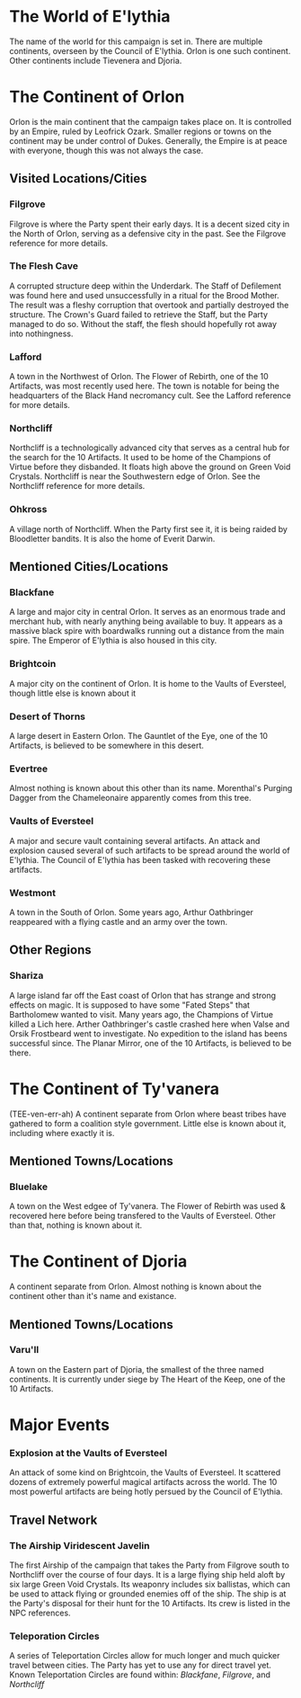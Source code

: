 # The World of E'lythia

The name of the world for this campaign is set in. There are multiple continents, overseen by the Council of E'lythia. Orlon is one such continent. Other continents include Tievenera and Djoria.

# The Continent of Orlon

Orlon is the main continent that the campaign takes place on. It is controlled by an Empire, ruled by Leofrick Ozark. Smaller regions or towns on the continent may be under control of Dukes. Generally, the Empire is at peace with everyone, though this was not always the case.

## Visited Locations/Cities

### Filgrove 

Filgrove is where the Party spent their early days. It is a decent sized city in the North of Orlon, serving as a defensive city in the past. See the Filgrove reference for more details.

### The Flesh Cave 

A corrupted structure deep within the Underdark. The Staff of Defilement was found here and used unsuccessfully in a ritual for the Brood Mother. The result was a fleshy corruption that overtook and partially destroyed the structure. The Crown's Guard failed to retrieve the Staff, but the Party managed to do so. Without the staff, the flesh should hopefully rot away into nothingness.

### Lafford 

A town in the Northwest of Orlon. The Flower of Rebirth, one of the 10 Artifacts, was most recently used here. The town is notable for being the headquarters of the Black Hand necromancy cult. See the Lafford reference for more details.

### Northcliff 

Northcliff is a technologically advanced city that serves as a central hub for the search for the 10 Artifacts. It used to be home of the Champions of Virtue before they disbanded. It floats high above the ground on Green Void Crystals. Northcliff is near the Southwestern edge of Orlon. See the Northcliff reference for more details.

### Ohkross 

A village north of Northcliff. When the Party first see it, it is being raided by Bloodletter bandits. It is also the home of Everit Darwin.

## Mentioned Cities/Locations

### Blackfane 

A large and major city in central Orlon. It serves as an enormous trade and merchant hub, with nearly anything being available to buy. It appears as a massive black spire with boardwalks running out a distance from the main spire. The Emperor of E'lythia is also housed in this city.

### Brightcoin

A major city on the continent of Orlon. It is home to the Vaults of Eversteel, though little else is known about it

### Desert of Thorns

A large desert in Eastern Orlon. The Gauntlet of the Eye, one of the 10 Artifacts, is believed to be somewhere in this desert.

### Evertree

Almost nothing is known about this other than its name. Morenthal's Purging Dagger from the Chameleonaire apparently comes from this tree.

### Vaults of Eversteel 

A major and secure vault containing several artifacts. An attack and explosion caused several of such artifacts to be spread around the world of E'lythia. The Council of E'lythia has been tasked with recovering these artifacts.

### Westmont 

A town in the South of Orlon. Some years ago, Arthur Oathbringer reappeared with a flying castle and an army over the town. 

## Other Regions

### Shariza 

A large island far off the East coast of Orlon that has strange and strong effects on magic. It is supposed to have some "Fated Steps" that Bartholomew wanted to visit. Many years ago, the Champions of Virtue killed a Lich here. Arther Oathbringer's castle crashed here when Valse and Orsik Frostbeard went to investigate. No expedition to the island has beens successful since. The Planar Mirror, one of the 10 Artifacts, is believed to be there.

# The Continent of Ty'vanera 

(TEE-ven-err-ah) A continent separate from Orlon where beast tribes have gathered to form a coalition style government. Little else is known about it, including where exactly it is.

## Mentioned Towns/Locations

### Bluelake 

A town on the West edgee of Ty'vanera. The Flower of Rebirth was used & recovered here before being transfered to the Vaults of Eversteel. Other than that, nothing is known about it.

# The Continent of Djoria

A continent separate from Orlon. Almost nothing is known about the continent other than it's name and existance.

## Mentioned Towns/Locations

### Varu'Il

A town on the Eastern part of Djoria, the smallest of the three named continents. It is currently under siege by The Heart of the Keep, one of the 10 Artifacts.

# Major Events

### Explosion at the Vaults of Eversteel

An attack of some kind on Brightcoin, the Vaults of Eversteel. It scattered dozens of extremely powerful magical artifacts across the world. The 10 most powerful artifacts are being hotly persued by the Council of E'lythia. 

## Travel Network

### The Airship Viridescent Javelin 

The first Airship of the campaign that takes the Party from Filgrove south to Northcliff over the course of four days. It is a large flying ship held aloft by six large Green Void Crystals. Its weaponry includes six ballistas, which can be used to attack flying or grounded enemies off of the ship. The ship is at the Party's disposal for their hunt for the 10 Artifacts. Its crew is listed in the NPC references.

### Teleporation Circles 

A series of Teleportation Circles allow for much longer and much quicker travel between cities. The Party has yet to use any for direct travel yet. Known Teleportation Circles are found within: *Blackfane*, *Filgrove*, and *Northcliff*
